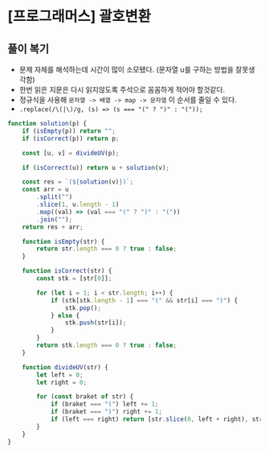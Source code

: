 # [프로그래머스] 괄호변환

## 풀이 복기

-   문제 자체를 해석하는데 시간이 많이 소모됐다. (문자열 u를 구하는 방법을 잘못생각함)
-   한번 읽은 지문은 다시 읽지않도록 주석으로 꼼꼼하게 적어야 할것같다.
-   정규식을 사용해 `문자열 -> 배열 -> map -> 문자열` 이 순서를 줄일 수 있다.
-   `.replace(/\(|\)/g, (s) => (s === "(" ? ")" : "("));`

```js
function solution(p) {
    if (isEmpty(p)) return "";
    if (isCorrect(p)) return p;

    const [u, v] = divideUV(p);

    if (isCorrect(u)) return u + solution(v);

    const res = `(${solution(v)})`;
    const arr = u
        .split("")
        .slice(1, u.length - 1)
        .map((val) => (val === "(" ? ")" : "("))
        .join("");
    return res + arr;

    function isEmpty(str) {
        return str.length === 0 ? true : false;
    }

    function isCorrect(str) {
        const stk = [str[0]];

        for (let i = 1; i < str.length; i++) {
            if (stk[stk.length - 1] === "(" && str[i] === ")") {
                stk.pop();
            } else {
                stk.push(str[i]);
            }
        }
        return stk.length === 0 ? true : false;
    }

    function divideUV(str) {
        let left = 0;
        let right = 0;

        for (const braket of str) {
            if (braket === "(") left += 1;
            if (braket === ")") right += 1;
            if (left === right) return [str.slice(0, left + right), str.slice(left + right)];
        }
    }
}
```
